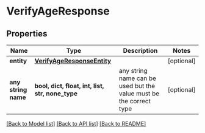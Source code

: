 # VerifyAgeResponse


## Properties
Name | Type | Description | Notes
------------ | ------------- | ------------- | -------------
**entity** | [**VerifyAgeResponseEntity**](VerifyAgeResponseEntity.md) |  | [optional] 
**any string name** | **bool, dict, float, int, list, str, none_type** | any string name can be used but the value must be the correct type | [optional]

[[Back to Model list]](../README.md#documentation-for-models) [[Back to API list]](../README.md#documentation-for-api-endpoints) [[Back to README]](../README.md)


